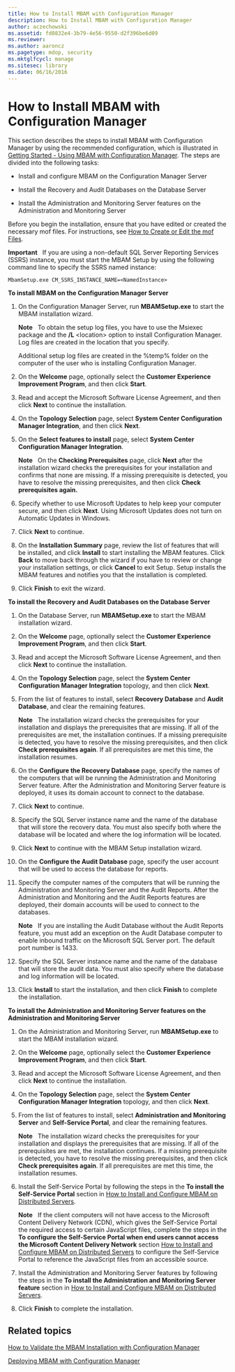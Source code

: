 ```yaml
---
title: How to Install MBAM with Configuration Manager
description: How to Install MBAM with Configuration Manager
author: aczechowski
ms.assetid: fd0832e4-3b79-4e56-9550-d2f396be6d09
ms.reviewer:
ms.author: aaroncz
ms.pagetype: mdop, security
ms.mktglfcycl: manage
ms.sitesec: library
ms.date: 06/16/2016
---
```



# How to Install MBAM with Configuration Manager


This section describes the steps to install MBAM with Configuration Manager by using the recommended configuration, which is illustrated in [Getting Started - Using MBAM with Configuration Manager](getting-started---using-mbam-with-configuration-manager.md). The steps are divided into the following tasks:

-   Install and configure MBAM on the Configuration Manager Server

-   Install the Recovery and Audit Databases on the Database Server

-   Install the Administration and Monitoring Server features on the Administration and Monitoring Server

Before you begin the installation, ensure that you have edited or created the necessary mof files. For instructions, see [How to Create or Edit the mof Files](how-to-create-or-edit-the-mof-files.md).

**Important**  
If you are using a non-default SQL Server Reporting Services (SSRS) instance, you must start the MBAM Setup by using the following command line to specify the SSRS named instance:

`MbamSetup.exe CM_SSRS_INSTANCE_NAME=<NamedInstance>`



**To install MBAM on the Configuration Manager Server**

1.  On the Configuration Manager Server, run **MBAMSetup.exe** to start the MBAM installation wizard.

    **Note**  
    To obtain the setup log files, you have to use the Msiexec package and the **/L** &lt;location&gt; option to install Configuration Manager. Log files are created in the location that you specify.

    Additional setup log files are created in the %temp% folder on the computer of the user who is installing Configuration Manager.



2.  On the **Welcome** page, optionally select the **Customer Experience Improvement Program**, and then click **Start**.

3.  Read and accept the Microsoft Software License Agreement, and then click **Next** to continue the installation.

4.  On the **Topology Selection** page, select **System Center Configuration Manager Integration**, and then click **Next**.

5.  On the **Select features to install** page, select **System Center Configuration Manager Integration**.

    **Note**  
    On the **Checking Prerequisites** page, click **Next** after the installation wizard checks the prerequisites for your installation and confirms that none are missing. If a missing prerequisite is detected, you have to resolve the missing prerequisites, and then click **Check prerequisites again.**



6.  Specify whether to use Microsoft Updates to help keep your computer secure, and then click **Next**. Using Microsoft Updates does not turn on Automatic Updates in Windows.

7.  Click **Next** to continue.

8.  On the **Installation Summary** page, review the list of features that will be installed, and click **Install** to start installing the MBAM features. Click **Back** to move back through the wizard if you have to review or change your installation settings, or click **Cancel** to exit Setup. Setup installs the MBAM features and notifies you that the installation is completed.

9.  Click **Finish** to exit the wizard.

**To install the Recovery and Audit Databases on the Database Server**

1.  On the Database Server, run **MBAMSetup.exe** to start the MBAM installation wizard.

2.  On the **Welcome** page, optionally select the **Customer Experience Improvement Program**, and then click **Start**.

3.  Read and accept the Microsoft Software License Agreement, and then click **Next** to continue the installation.

4.  On the **Topology Selection** page, select the **System Center Configuration Manager Integration** topology, and then click **Next**.

5.  From the list of features to install, select **Recovery Database** and **Audit Database**, and clear the remaining features.

    **Note**  
    The installation wizard checks the prerequisites for your installation and displays the prerequisites that are missing. If all of the prerequisites are met, the installation continues. If a missing prerequisite is detected, you have to resolve the missing prerequisites, and then click **Check prerequisites again**. If all prerequisites are met this time, the installation resumes.



6.  On the **Configure the Recovery Database** page, specify the names of the computers that will be running the Administration and Monitoring Server feature. After the Administration and Monitoring Server feature is deployed, it uses its domain account to connect to the database.

7.  Click **Next** to continue.

8.  Specify the SQL Server instance name and the name of the database that will store the recovery data. You must also specify both where the database will be located and where the log information will be located.

9.  Click **Next** to continue with the MBAM Setup installation wizard.

10. On the **Configure the Audit Database** page, specify the user account that will be used to access the database for reports.

11. Specify the computer names of the computers that will be running the Administration and Monitoring Server and the Audit Reports. After the Administration and Monitoring and the Audit Reports features are deployed, their domain accounts will be used to connect to the databases.

    **Note**  
    If you are installing the Audit Database without the Audit Reports feature, you must add an exception on the Audit Database computer to enable inbound traffic on the Microsoft SQL Server port. The default port number is 1433.



12. Specify the SQL Server instance name and the name of the database that will store the audit data. You must also specify where the database and log information will be located.

13. Click **Install** to start the installation, and then click **Finish** to complete the installation.

**To install the Administration and Monitoring Server features on the Administration and Monitoring Server**

1.  On the Administration and Monitoring Server, run **MBAMSetup.exe** to start the MBAM installation wizard.

2.  On the **Welcome** page, optionally select the **Customer Experience Improvement Program**, and then click **Start**.

3.  Read and accept the Microsoft Software License Agreement, and then click **Next** to continue the installation.

4.  On the **Topology Selection** page, select the **System Center Configuration Manager Integration** topology, and then click **Next**.

5.  From the list of features to install, select **Administration and Monitoring Server** and **Self-Service Portal**, and clear the remaining features.

    **Note**  
    The installation wizard checks the prerequisites for your installation and displays the prerequisites that are missing. If all of the prerequisites are met, the installation continues. If a missing prerequisite is detected, you have to resolve the missing prerequisites, and then click **Check prerequisites again**. If all prerequisites are met this time, the installation resumes.



6.  Install the Self-Service Portal by following the steps in the **To install the Self-Service Portal** section in [How to Install and Configure MBAM on Distributed Servers](how-to-install-and-configure-mbam-on-distributed-servers-mbam-2.md).

    **Note**  
    If the client computers will not have access to the Microsoft Content Delivery Network (CDN), which gives the Self-Service Portal the required access to certain JavaScript files, complete the steps in the **To configure the Self-Service Portal when end users cannot access the Microsoft Content Delivery Network** section [How to Install and Configure MBAM on Distributed Servers](how-to-install-and-configure-mbam-on-distributed-servers-mbam-2.md) to configure the Self-Service Portal to reference the JavaScript files from an accessible source.



7.  Install the Administration and Monitoring Server features by following the steps in the **To install the Administration and Monitoring Server feature** section in [How to Install and Configure MBAM on Distributed Servers](how-to-install-and-configure-mbam-on-distributed-servers-mbam-2.md).

8.  Click **Finish** to complete the installation.

## Related topics


[How to Validate the MBAM Installation with Configuration Manager](how-to-validate-the-mbam-installation-with-configuration-manager.md)

[Deploying MBAM with Configuration Manager](deploying-mbam-with-configuration-manager-mbam2.md)









